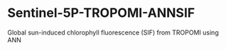 # Sentinel-5P-TROPOMI-ANNSIF
Global sun-induced chlorophyll fluorescence (SIF) from TROPOMI using ANN
